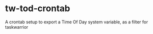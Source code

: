 # tw-tod-crontab
A crontab setup to export a Time Of Day system variable, as a filter for taskwarrior
